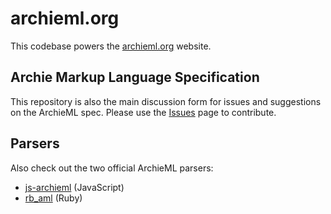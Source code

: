 # archieml.org

This codebase powers the [archieml.org](http://archieml.org) website.

## Archie Markup Language Specification

This repository is also the main discussion form for issues and suggestions on the ArchieML spec. Please use the [Issues](https://github.com/newsdev/archieml.org) page to contribute.

## Parsers

Also check out the two official ArchieML parsers:

* [js-archieml](https://github.com/newsdev/js-archieml) (JavaScript)
* [rb_aml](https://github.com/newsdev/rb_aml) (Ruby)
